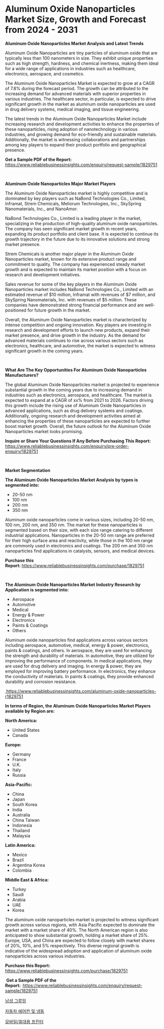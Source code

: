 <p><h1>Aluminum Oxide Nanoparticles Market Size, Growth and Forecast from 2024 - 2031</h1></p><p><strong>Aluminum Oxide Nanoparticles Market Analysis and Latest Trends</strong></p>
<p><p>Aluminum Oxide Nanoparticles are tiny particles of aluminum oxide that are typically less than 100 nanometers in size. They exhibit unique properties such as high strength, hardness, and chemical inertness, making them ideal for a wide range of applications in industries such as healthcare, electronics, aerospace, and cosmetics.</p><p>The Aluminum Oxide Nanoparticles Market is expected to grow at a CAGR of 7.8% during the forecast period. The growth can be attributed to the increasing demand for advanced materials with superior properties in various industries. The healthcare sector, in particular, is expected to drive significant growth in the market as aluminum oxide nanoparticles are used in drug delivery systems, medical imaging, and tissue engineering.</p><p>The latest trends in the Aluminum Oxide Nanoparticles Market include increasing research and development activities to enhance the properties of these nanoparticles, rising adoption of nanotechnology in various industries, and growing demand for eco-friendly and sustainable materials. Additionally, the market is witnessing collaborations and partnerships among key players to expand their product portfolio and geographical presence.</p></p>
<p><strong>Get a Sample PDF of the Report:&nbsp;</strong> <a href="https://www.reliablebusinessinsights.com/enquiry/request-sample/1829751">https://www.reliablebusinessinsights.com/enquiry/request-sample/1829751</a></p>
<p>&nbsp;</p>
<p><strong>Aluminum Oxide Nanoparticles Major Market Players</strong></p>
<p><p>The Aluminum Oxide Nanoparticles market is highly competitive and is dominated by key players such as NaBond Technologies Co., Limited, Inframat, Strem Chemicals, Meliorum Technologies, Inc., SkySpring Nanomaterials, Inc., and NanoAmor. </p><p>NaBond Technologies Co., Limited is a leading player in the market, specializing in the production of high-quality aluminum oxide nanoparticles. The company has seen significant market growth in recent years, expanding its product portfolio and client base. It is expected to continue its growth trajectory in the future due to its innovative solutions and strong market presence.</p><p>Strem Chemicals is another major player in the Aluminum Oxide Nanoparticles market, known for its extensive product range and commitment to quality. The company has experienced steady market growth and is expected to maintain its market position with a focus on research and development initiatives.</p><p>Sales revenue for some of the key players in the Aluminum Oxide Nanoparticles market includes NaBond Technologies Co., Limited with an estimated revenue of $10 million, Inframat with revenues of $7 million, and SkySpring Nanomaterials, Inc. with revenues of $5 million. These companies have demonstrated strong financial performance and are well-positioned for future growth in the market.</p><p>Overall, the Aluminum Oxide Nanoparticles market is characterized by intense competition and ongoing innovation. Key players are investing in research and development efforts to launch new products, expand their market presence, and drive growth in the industry. As the demand for advanced materials continues to rise across various sectors such as electronics, healthcare, and automotive, the market is expected to witness significant growth in the coming years.</p></p>
<p>&nbsp;</p>
<p><strong>What Are The Key Opportunities For Aluminum Oxide Nanoparticles Manufacturers?</strong></p>
<p><p>The global Aluminum Oxide Nanoparticles market is projected to experience substantial growth in the coming years due to increasing demand in industries such as electronics, aerospace, and healthcare. The market is expected to expand at a CAGR of xx% from 2021 to 2026. Factors driving this growth include the rising use of Aluminum Oxide Nanoparticles in advanced applications, such as drug delivery systems and coatings. Additionally, ongoing research and development activities aimed at enhancing the properties of these nanoparticles are expected to further boost market growth. Overall, the future outlook for the Aluminum Oxide Nanoparticles market looks promising.</p></p>
<p><strong>Inquire or Share Your Questions If Any Before Purchasing This Report:</strong> <a href="https://www.reliablebusinessinsights.com/enquiry/pre-order-enquiry/1829751">https://www.reliablebusinessinsights.com/enquiry/pre-order-enquiry/1829751</a></p>
<p>&nbsp;</p>
<p><strong>Market Segmentation</strong></p>
<p><strong>The Aluminum Oxide Nanoparticles Market Analysis by types is segmented into:</strong></p>
<p><ul><li>20-50 nm</li><li>100 nm</li><li>200 nm</li><li>350 nm</li></ul></p>
<p><p>Aluminum oxide nanoparticles come in various sizes, including 20-50 nm, 100 nm, 200 nm, and 350 nm. The market for these nanoparticles is segmented based on their size, with each size range catering to different industrial applications. Nanoparticles in the 20-50 nm range are preferred for their high surface area and reactivity, while those in the 100 nm range are commonly used in electronics and coatings. The 200 nm and 350 nm nanoparticles find applications in catalysts, sensors, and medical devices.</p></p>
<p><strong>Purchase this Report:&nbsp;</strong><a href="https://www.reliablebusinessinsights.com/purchase/1829751">https://www.reliablebusinessinsights.com/purchase/1829751</a></p>
<p>&nbsp;</p>
<p><strong>The Aluminum Oxide Nanoparticles Market Industry Research by Application is segmented into:</strong></p>
<p><ul><li>Aerospace</li><li>Automotive</li><li>Medical</li><li>Energy & Power</li><li>Electronics</li><li>Paints & Coatings</li><li>Others</li></ul></p>
<p><p>Aluminum oxide nanoparticles find applications across various sectors including aerospace, automotive, medical, energy & power, electronics, paints & coatings, and others. In aerospace, they are used for enhancing the strength and durability of materials. In automotive, they are utilized for improving the performance of components. In medical applications, they are used for drug delivery and imaging. In energy & power, they are employed for improving battery performance. In electronics, they enhance the conductivity of materials. In paints & coatings, they provide enhanced durability and corrosion resistance.</p></p>
<p><a href="https://www.reliablebusinessinsights.com/aluminum-oxide-nanoparticles-r1829751">&nbsp;https://www.reliablebusinessinsights.com/aluminum-oxide-nanoparticles-r1829751</a></p>
<p><strong>In terms of Region, the Aluminum Oxide Nanoparticles Market Players available by Region are:</strong></p>
<p>
    <p> <strong> North America: </strong>
        <ul>
            <li>United States</li>
            <li>Canada</li>
        </ul>
        </p> 
    <p> <strong> Europe: </strong>
        <ul>
            <li>Germany</li>
            <li>France</li>
            <li>U.K.</li>
            <li>Italy</li>
            <li>Russia</li>
        </ul>
        </p> 
    <p> <strong> Asia-Pacific: </strong>
        <ul>
            <li>China</li>
            <li>Japan</li>
            <li>South Korea</li>
            <li>India</li>
            <li>Australia</li>
            <li>China Taiwan</li>
            <li>Indonesia</li>
            <li>Thailand</li>
            <li>Malaysia</li>
        </ul>
        </p> 
    <p> <strong> Latin America: </strong>
        <ul>
            <li>Mexico</li>
            <li>Brazil</li>
            <li>Argentina Korea</li>
            <li>Colombia</li>
        </ul>
        </p> 
    <p> <strong> Middle East & Africa: </strong>
        <ul>
            <li>Turkey</li>
            <li>Saudi</li>
            <li>Arabia</li>
            <li>UAE</li>
            <li>Korea</li>
        </ul>
    </p>
    </p>
<p><p>The aluminum oxide nanoparticles market is projected to witness significant growth across various regions, with Asia Pacific expected to dominate the market with a market share of 40%. The North American region is also anticipated to show substantial growth, holding a market share of 25%. Europe, USA, and China are expected to follow closely with market shares of 20%, 10%, and 5% respectively. This diverse regional growth is indicative of the widespread adoption and application of aluminum oxide nanoparticles across various industries.</p></p>
<p><strong>Purchase this Report: </strong><a href="https://www.reliablebusinessinsights.com/purchase/1829751">https://www.reliablebusinessinsights.com/purchase/1829751</a></p>
<p>&nbsp;<strong>Get a Sample PDF of the Report:&nbsp;&nbsp;</strong><a href="https://www.reliablebusinessinsights.com/enquiry/request-sample/1829751">https://www.reliablebusinessinsights.com/enquiry/request-sample/1829751</a></p>
<p><strong></strong></p>
<p><p><a href="https://medium.com/@jonatanjast1928/%EA%B8%80%EB%A1%9C%EB%B2%8C-%EB%82%A8%EC%84%B1-%EA%B7%B8%EB%A3%A8%EB%B0%8D-%EC%8B%9C%EC%9E%A5-%EA%B7%9C%EB%AA%A8%EB%8A%94-%EC%97%B0%ED%8F%89%EA%B7%A0-%EC%9D%98-%EC%84%B1%EC%9E%A5%EB%A5%A0%EC%97%90-%EB%8F%84%EB%8B%AC%ED%95%A0-%EA%B2%83%EC%9C%BC%EB%A1%9C-%EC%98%88%EC%83%81%EB%90%98%EB%A9%B0-%EC%9D%B4-%EB%B3%B4%EA%B3%A0%EC%84%9C%EB%8A%94-%EC%8B%9C%EC%9E%A5-%EC%84%B1%EC%9E%A5-%ED%8A%B8%EB%A0%8C%EB%93%9C-%EA%B8%B0%ED%9A%8C-%EB%B0%8F-2024%EB%85%84%EB%B6%80%ED%84%B0-2031%EB%85%84%EA%B9%8C%EC%A7%80%EC%9D%98-%EC%A0%84%EB%A7%9D%EC%9D%84-%EB%8B%A4%EB%A3%B9%EB%8B%88%EB%8B%A4-53711dd3f753">남성 그루밍</a></p><p><a href="https://github.com/Skyleitney456456/Market-Research-Report-List-2/blob/main/2248200140803.md">자동차 에어컨 및 냉동</a></p><p><a href="https://medium.com/@jonatanjast1928/2024%EB%85%84%EB%B6%80%ED%84%B0-2031%EB%85%84%EA%B9%8C%EC%A7%80-%EB%AA%A8%EB%B0%94%EC%9D%BC-%ED%9C%B4%EB%8C%80%EC%9A%A9-%ED%94%84%EB%A6%B0%ED%84%B0-%EC%8B%9C%EC%9E%A5-%EC%A0%84%EB%A7%9D%EA%B3%BC-%EC%98%88%EC%B8%A1-479371886594">모바일/휴대용 프린터</a></p></p>